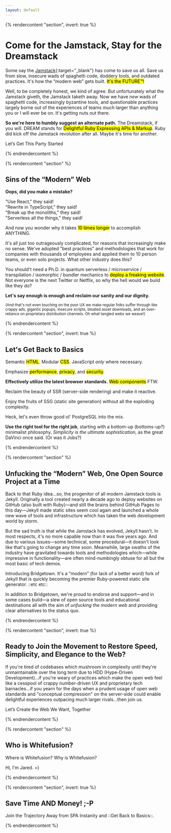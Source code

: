 ```yaml
---
layout: default
---
```


{% rendercontent "section", invert: true %}

# Come for the Jamstack, Stay for the Dreamstack

Some say the [Jamstack](https://jamstack.org){:target="_blank"} has come to save us all. Save us from slow, insecure wads of spaghetti code, doddery tools, and outdated practices. It's how the “modern web” gets built. <mark>It's the FUTURE™!</mark>

Well, to be completely honest, we kind of agree. But unfortunately what the Jamstack giveth, the Jamstack taketh away. Now we have _new_ wads of spaghetti code, increasingly byzantine tools, and questionable practices largely borne out of  the experiences of teams _much_ larger than anything you or I will ever be on. It's getting nuts out there.

**So we're here to humbly suggest an alternate path.** The Dreamstack, if you will. DREAM stands for <mark>Delightful Ruby Expressing APIs & Markup</mark>. Ruby did kick off the Jamstack revolution after all. Maybe it's time for another.

<sl-button type="primary" size="large" onclick="document.querySelector('sl-dialog').show()">Let’s Get This Party Started</sl-button>

{% endrendercontent %}

{% rendercontent "section" %}

## Sins of the “Modern” Web

**Oops, did you make a mistake?**

"Use React," they said!  
"Rewrite in TypeScript," they said!  
"Break up the monoliths," they said!  
"Serverless all the things," they said!  

And now you wonder why it takes <mark>10 times longer</mark> to accomplish ANYTHING.

It's all just too outrageously complicated, for reasons that increasingly make no sense. We've adopted "best practices" and methodologies that work for companies with thousands of employees and applied them to 10 person teams, or even solo projects. What other industry does this?

You should't need a Ph.D. in quantum serverless / microservice / transpilation / isomorphic / bundler mechanics to <mark>deploy a freaking website</mark>. Not everyone is the next Twitter or Netflix, so why the hell would we build like they do?

**Let's say enough is enough and reclaim our sanity and our dignity.**

<small>(And that's not even touching on the poor UX we make regular folks suffer through like crappy ads, gigantic popups, insecure scripts, bloated asset downloads, and an over-reliance on proprietary distribution channels. Oh what tangled webs we weave!)</small>

{% endrendercontent %}

{% rendercontent "section", invert: true %}

## Let's Get Back to Basics

Semantic <mark>HTML</mark>. Modular <mark>CSS</mark>. JavaScript _only_ where necessary.

Emphasize <mark>performance</mark>, <mark>privacy</mark>, and <mark>security</mark>. 

**Effectively utilize the latest browser standards.** <mark>Web components</mark> FTW.

Reclaim the beauty of SSR (server-side rendering) and make it reactive.

Enjoy the fruits of SSG (static site generation) without all the exploding complexity.

Heck, let's even throw good ol' PostgreSQL into the mix.

**Use the right tool for the right job**, starting with a bottom-up (bottoms-up?) minimalist philosophy. _Simplicity is the ultimate sophistication_, as the great DaVinci once said. (Or was it Jobs?)

{% endrendercontent %}

{% rendercontent "section" %}

## Unfucking the “Modern” Web, One Open Source Project at a Time

Back to that Ruby idea…so, the progenitor of all modern Jamstack tools is Jekyll. Originally a tool created nearly a decade ago to deploy websites on GitHub (also built with Ruby)—and still the brains behind GitHub Pages to this day—Jekyll made static sites seem cool again and launched a whole new wave of tools and infrastructure which has taken the web development world by storm.

But the sad truth is that while the Jamstack has evolved, Jekyll hasn't. In most respects, it's no more capable now than it was five years ago. And due to various issues—some technical, some procedural—it doesn't look like that's going to change any time soon. Meanwhile, large swaths of the industry have gravitated towards tools and methodologies which—while impressive in functionality—are often mind-numbingly obtuse for all but the most basic of tech demos.

Introducing Bridgetown. It's a “modern” (for lack of a better word) fork of Jekyll that is quickly becoming the premier Ruby-powered static site generator. ::etc etc::

In addition to Bridgetown, we're proud to endorse and support—and in some cases build—a slew of open source tools and educational destinations all with the aim of _unfucking the modern web_ and providing clear alternatives to the status quo.

{% endrendercontent %}

{% rendercontent "section", invert: true %}

## Ready to Join the Movement to Restore Speed, Simplicity, and Elegance to the Web?

If you're tired of codebases which mushroom in complexity until they're unmaintainable over the long term due to HDD (Hype-Driven Development)…if you're weary of practices which make the open web feel like a cesspool of crappy number-driven UX and proprietary tech barnacles…if you yearn for the days when a prudent usage of open web standards and "conceptual compression" on the server-side could enable delightful experiences outpacing much larger rivals…then join us.

<sl-button type="primary" onclick="document.querySelector('sl-dialog').show()">Let’s Create the Web We Want, Together</sl-button>

{% endrendercontent %}

{% rendercontent "section" %}

## Who is Whitefusion?

Where is Whitefusion? Why is Whitefusion?

Hi, I'm Jared. =)

{% endrendercontent %}

{% rendercontent "section", invert: true %}

## Save Time AND Money! ;-P

Join the Trajectory Away from SPA Instanity and ::Get Back to Basics::.

{% endrendercontent %}
